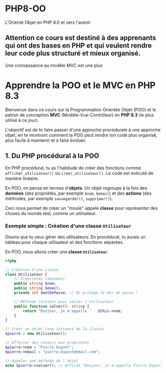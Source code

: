 # PHP8-OO
L'Orienté Objet en PHP 8.0 et vers l'avenir

## Attention ce cours est destiné à des apprenants qui ont des bases en PHP et qui veulent rendre leur code plus structuré et mieux organisé.
Une connaissance au modèle MVC est une plus

# Apprendre la POO et le MVC en PHP 8.3

Bienvenue dans ce cours sur la Programmation Orientée Objet (POO) et le patron de conception **MVC** (Modèle-Vue-Contrôleur) en **PHP 8.3** (le plus utilisé à ce jour).

L'objectif est de te faire passer d'une approche procédurale à une approche objet, en te montrant comment la POO peut rendre ton code plus organisé, plus facile à maintenir et à faire évoluer.

## 1. Du PHP procédural à la POO

En PHP procédural, tu as l'habitude de créer des fonctions comme `afficher_utilisateur()` ou `creer_utilisateur()`. Le code est exécuté de manière linéaire.

En POO, on pense en termes d'**objets**. Un objet regroupe à la fois des **données** (des propriétés, par exemple `$nom`, `$email`) et des **actions** (des méthodes, par exemple `sauvegarder()`, `supprimer()`).

Ceci nous permet de créer un "moule" appelé **classe** pour représenter des choses du monde réel, comme un utilisateur.

### Exemple simple : Création d'une classe `Utilisateur`

Disons que tu veux gérer des utilisateurs. En procédural, tu aurais un tableau pour chaque utilisateur et des fonctions séparées.

En POO, nous allons créer une **classe `Utilisateur`**.

```php
<?php

// Création d'une classe
class Utilisateur {
    // Propriétés (données)
    public string $nom;
    public string $email;
    private int $motDePasse; // On protège le mot de passe !

    // Méthode (action) pour saluer l'utilisateur
    public function saluer(): string {
        return "Bonjour, je m'appelle " . $this->nom;
    }
}

// Créer un objet (une instance de la classe)
$pierre = new Utilisateur();

// Affecter des valeurs aux propriétés
$pierre->nom = "Pierre Dupont";
$pierre->email = "pierre.dupont@email.com";

// Appeler une méthode de l'objet
echo $pierre->saluer(); // Affiche "Bonjour, je m'appelle Pierre Dupont"
